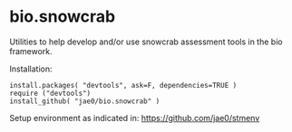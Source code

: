 # bio.snowcrab 

Utilities to help develop and/or use snowcrab assessment tools in the bio framework.

Installation:

```
install.packages( "devtools", ask=F, dependencies=TRUE )   
require ("devtools")
install_github( "jae0/bio.snowcrab" )
```

Setup environment as indicated in: https://github.com/jae0/stmenv



